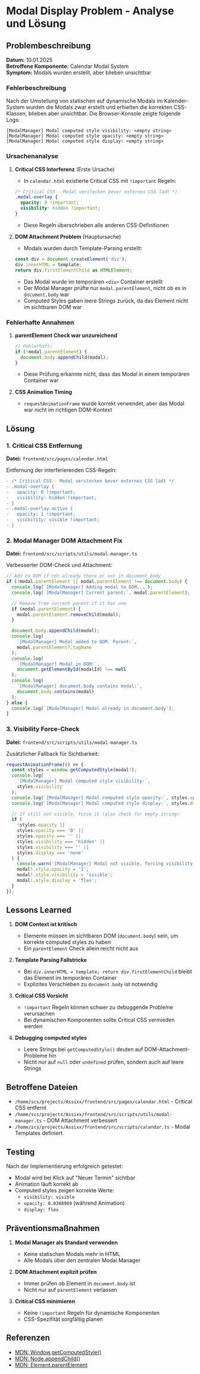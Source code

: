 # Modal Display Problem - Analyse und Lösung

## Problembeschreibung

**Datum:** 10.01.2025  
**Betroffene Komponente:** Calendar Modal System  
**Symptom:** Modals wurden erstellt, aber blieben unsichtbar

### Fehlerbeschreibung

Nach der Umstellung von statischen auf dynamische Modals im Kalender-System wurden die Modals zwar erstellt und erhielten die korrekten CSS-Klassen, blieben aber unsichtbar. Die Browser-Konsole zeigte folgende Logs:

```
[ModalManager] Modal computed style visibility: <empty string>
[ModalManager] Modal computed style opacity: <empty string>
[ModalManager] Modal computed style display: <empty string>
```

### Ursachenanalyse

1. **Critical CSS Interferenz** (Erste Ursache)

   - In `calendar.html` existierte Critical CSS mit `!important` Regeln:

   ```css
   /* Critical CSS - Modal verstecken bevor externes CSS lädt */
   .modal-overlay {
     opacity: 0 !important;
     visibility: hidden !important;
   }
   ```

   - Diese Regeln überschrieben alle anderen CSS-Definitionen

2. **DOM Attachment Problem** (Hauptursache)
   - Modals wurden durch Template-Parsing erstellt:
   ```typescript
   const div = document.createElement('div');
   div.innerHTML = template;
   return div.firstElementChild as HTMLElement;
   ```
   - Das Modal wurde im temporären `<div>` Container erstellt
   - Der Modal Manager prüfte nur `modal.parentElement`, nicht ob es in `document.body` war
   - Computed Styles gaben leere Strings zurück, da das Element nicht im sichtbaren DOM war

### Fehlerhafte Annahmen

1. **parentElement Check war unzureichend**

   ```typescript
   // Fehlerhaft:
   if (!modal.parentElement) {
     document.body.appendChild(modal);
   }
   ```

   - Diese Prüfung erkannte nicht, dass das Modal in einem temporären Container war

2. **CSS Animation Timing**
   - `requestAnimationFrame` wurde korrekt verwendet, aber das Modal war nicht im richtigen DOM-Kontext

## Lösung

### 1. Critical CSS Entfernung

**Datei:** `frontend/src/pages/calendar.html`

Entfernung der interferierenden CSS-Regeln:

```diff
- /* Critical CSS - Modal verstecken bevor externes CSS lädt */
- .modal-overlay {
-   opacity: 0 !important;
-   visibility: hidden !important;
- }
- .modal-overlay.active {
-   opacity: 1 !important;
-   visibility: visible !important;
- }
```

### 2. Modal Manager DOM Attachment Fix

**Datei:** `frontend/src/scripts/utils/modal-manager.ts`

Verbesserter DOM-Check und Attachment:

```typescript
// Add to DOM if not already there or not in document.body
if (!modal.parentElement || modal.parentElement !== document.body) {
  console.log(`[ModalManager] Adding modal to DOM...`);
  console.log(`[ModalManager] Current parent:`, modal.parentElement);

  // Remove from current parent if it has one
  if (modal.parentElement) {
    modal.parentElement.removeChild(modal);
  }

  document.body.appendChild(modal);
  console.log(
    `[ModalManager] Modal added to DOM. Parent:`,
    modal.parentElement?.tagName
  );
  console.log(
    `[ModalManager] Modal in DOM:`,
    document.getElementById(modalId) !== null
  );
  console.log(
    `[ModalManager] document.body contains modal:`,
    document.body.contains(modal)
  );
} else {
  console.log(`[ModalManager] Modal already in document.body`);
}
```

### 3. Visibility Force-Check

**Datei:** `frontend/src/scripts/utils/modal-manager.ts`

Zusätzlicher Fallback für Sichtbarkeit:

```typescript
requestAnimationFrame(() => {
  const styles = window.getComputedStyle(modal!);
  console.log(
    `[ModalManager] Modal computed style visibility:`,
    styles.visibility
  );
  console.log(`[ModalManager] Modal computed style opacity:`, styles.opacity);
  console.log(`[ModalManager] Modal computed style display:`, styles.display);

  // If still not visible, force it (also check for empty string)
  if (
    !styles.opacity ||
    styles.opacity === '0' ||
    styles.opacity === '' ||
    styles.visibility === 'hidden' ||
    styles.visibility === '' ||
    styles.display === 'none'
  ) {
    console.warn('[ModalManager] Modal not visible, forcing visibility');
    modal!.style.opacity = '1';
    modal!.style.visibility = 'visible';
    modal!.style.display = 'flex';
  }
});
```

## Lessons Learned

1. **DOM Context ist kritisch**

   - Elemente müssen im sichtbaren DOM (`document.body`) sein, um korrekte computed styles zu haben
   - Ein `parentElement` Check allein reicht nicht aus

2. **Template Parsing Fallstricke**

   - Bei `div.innerHTML = template; return div.firstElementChild` bleibt das Element im temporären Container
   - Explizites Verschieben zu `document.body` ist notwendig

3. **Critical CSS Vorsicht**

   - `!important` Regeln können schwer zu debuggende Probleme verursachen
   - Bei dynamischen Komponenten sollte Critical CSS vermieden werden

4. **Debugging computed styles**
   - Leere Strings bei `getComputedStyle()` deuten auf DOM-Attachment-Probleme hin
   - Nicht nur auf `null` oder `undefined` prüfen, sondern auch auf leere Strings

## Betroffene Dateien

- `/home/scs/projects/Assixx/frontend/src/pages/calendar.html` - Critical CSS entfernt
- `/home/scs/projects/Assixx/frontend/src/scripts/utils/modal-manager.ts` - DOM Attachment verbessert
- `/home/scs/projects/Assixx/frontend/src/scripts/calendar.ts` - Modal Templates definiert

## Testing

Nach der Implementierung erfolgreich getestet:

- Modal wird bei Klick auf "Neuer Termin" sichtbar
- Animation läuft korrekt ab
- Computed styles zeigen korrekte Werte:
  - `visibility: visible`
  - `opacity: 0.0388969` (während Animation)
  - `display: flex`

## Präventionsmaßnahmen

1. **Modal Manager als Standard verwenden**

   - Keine statischen Modals mehr in HTML
   - Alle Modals über den zentralen Modal Manager

2. **DOM Attachment explizit prüfen**

   - Immer prüfen ob Element in `document.body` ist
   - Nicht nur auf `parentElement` verlassen

3. **Critical CSS minimieren**
   - Keine `!important` Regeln für dynamische Komponenten
   - CSS-Spezifität sorgfältig planen

## Referenzen

- [MDN: Window.getComputedStyle()](https://developer.mozilla.org/en-US/docs/Web/API/Window/getComputedStyle)
- [MDN: Node.appendChild()](https://developer.mozilla.org/en-US/docs/Web/API/Node/appendChild)
- [MDN: Element.parentElement](https://developer.mozilla.org/en-US/docs/Web/API/Element/parentElement)
